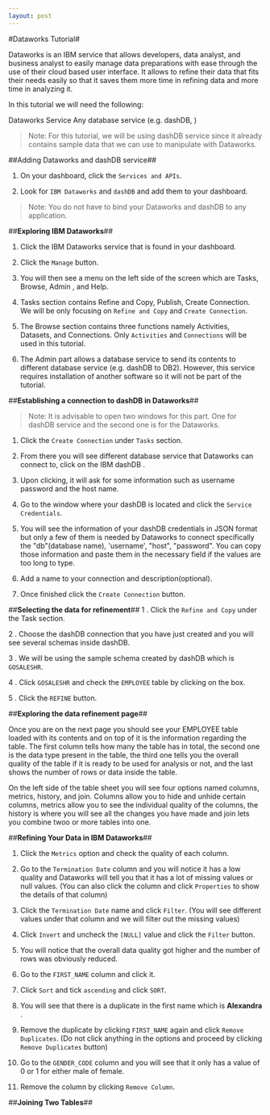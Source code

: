 ```yaml
---
layout: post
---
```


#Dataworks Tutorial#

Dataworks is an IBM service that allows developers, data analyst, and business analyst to easily manage data preparations with ease through the use of their cloud based user interface. It allows to refine their data that fits their needs easily so that it saves them more time in refining data and more time in analyzing it.
 
In this tutorial we will need the following:
 
   Dataworks Service
   Any database service (e.g. dashDB, )
 
 > Note: For this tutorial, we will be using dashDB service since it already contains sample data that we can use to manipulate with Dataworks.
 
##Adding Dataworks and dashDB service##
 
  1. On your dashboard, click the `Services and APIs`.
 
  2. Look for `IBM Dataworks` and `dashDB` and add them to your dashboard.
  
 
> Note: You do not have to bind your Dataworks and dashDB to any application.
 
##**Exploring IBM Dataworks**##
 1. Click the IBM Dataworks service that is found in your dashboard.
 
 2. Click the `Manage` button. 
 
 3.  You will then see a menu on the left side of the screen which are Tasks, Browse, Admin , and Help.
 
 4. Tasks section contains Refine and Copy, Publish, Create Connection. We will be only focusing on `Refine and Copy` and `Create Connection`.
 
 5. The Browse section contains three functions namely Activities, Datasets, and Connections. Only `Activities` and `Connections` will be used in this tutorial.
 
 6. The Admin part allows a database service to send its contents to different database service (e.g. dashDB to DB2). However, this service requires installation of another software so it will not be part of the tutorial.
 
##**Establishing a connection to dashDB in Dataworks**##
 
  > Note: It is advisable to open two windows for this part. One for dashDB service and the second one is for the Dataworks.

 
  1. Click the `Create Connection` under `Tasks` section.
  
  2. From there you will see different database service that Dataworks can connect to, click on the IBM dashDB .
  
  3. Upon clicking, it will ask for some information such as username password and the host name.
  
  4. Go to the window where your dashDB is located and click the `Service Credentials`.
  
  5. You will see the information of your dashDB credentials in JSON format but only a few of them is needed by Dataworks to connect specifically the "db"(database name), 'username', "host", "password". You can copy those information and paste them in the necessary field if the values are too long to type.
  
  6.  Add a name to your connection and description(optional).
  
  7. Once finished click the `Create Connection` button.
 
##**Selecting the data for refinement**##
 1 . Click the `Refine and Copy` under the Task section.
 
 2 . Choose the dashDB connection that you have just created and you will see several schemas inside dashDB.
 
 3 . We will be using the sample schema created by dashDB which is `GOSALESHR`. 
 
 4 . Click `GOSALESHR` and check the `EMPLOYEE` table by clicking on the box. 
 
 5 .  Click the `REFINE` button.
 
##**Exploring the data refinement page**##
 
 Once you are on the next page you should see your EMPLOYEE table loaded with its contents and on top of it is the information regarding the table. The first column tells how many the table has in total, the second one is the data type present in the table, the third one tells you the overall quality of the table if it is ready to be used for analysis or not, and the last shows the number of rows or data inside the table.
 
 On the left side of the table sheet you will see four options named columns, metrics, history, and join. Columns allow you to hide and unhide certain columns, metrics allow you to see the individual quality of the columns, the history is where you will see all the changes you have made and join lets you combine twoo or more tables into one.
 
##**Refining Your Data in IBM Dataworks**##
1. Click the `Metrics` option and check the quality of each column.

2. Go to the `Termination Date` column and you will notice it has a low quality and Dataworks will tell you that it has a lot of missing values or null values. (You can also click the column and click `Properties` to show the details of that column)

3. Click the `Termination Date` name and click `Filter`. (You will see different values under that column and we will filter out the missing values)

4. Click  `Invert` and uncheck the `[NULL]` value and click the `Filter` button.

5. You will notice that the overall data quality got higher and the number of rows was obviously reduced. 

6.  Go to the `FIRST_NAME` column and click it. 

7.  Click `Sort` and tick `ascending` and click `SORT`.

8. You will see that there is a duplicate in the first name which is **Alexandra** .

9. Remove the duplicate by clicking `FIRST_NAME` again and click `Remove Duplicates`. (Do not click anything in the options and proceed by clicking `Remove Duplicates` button)  

10. Go to the `GENDER_CODE` column and you will see that it only has a value of 0 or 1 for either male of female.

11. Remove the column by clicking `Remove Column`.

##**Joining Two Tables**##
